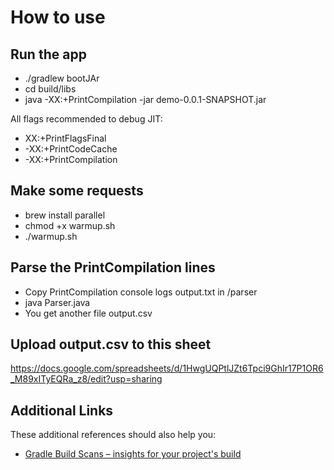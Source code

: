 # How to use

## Run the app

* ./gradlew bootJAr
* cd build/libs
* java -XX:+PrintCompilation -jar demo-0.0.1-SNAPSHOT.jar

All flags recommended to debug JIT:
* XX:+PrintFlagsFinal
* -XX:+PrintCodeCache
* -XX:+PrintCompilation

## Make some requests

* brew install parallel
* chmod +x warmup.sh
* ./warmup.sh

## Parse the PrintCompilation lines

* Copy PrintCompilation console logs output.txt in /parser
* java Parser.java
* You get another file output.csv

## Upload output.csv to this sheet

https://docs.google.com/spreadsheets/d/1HwgUQPtlJZt6Tpci9GhIr17P1OR6_M89xITyEQRa_z8/edit?usp=sharing

## Additional Links
These additional references should also help you:

* [Gradle Build Scans – insights for your project's build](https://scans.gradle.com#gradle)

